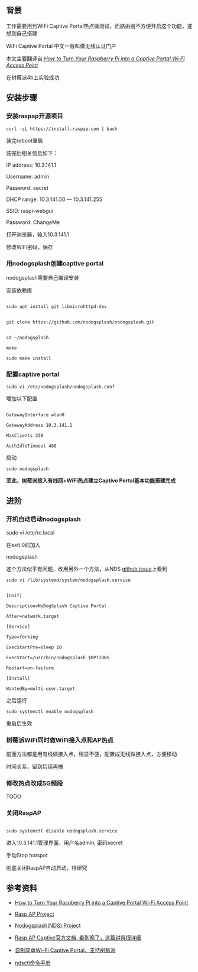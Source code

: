 ## 背景

工作需要用到WiFi Captive Portal热点做测试，而路由器不方便开启这个功能，遂想到自己搭建

WiFi Captive Portal 中文一般叫做无线认证门户

本文主要翻译自[ _How to Turn Your Raspberry Pi into a Captive Portal Wi‐Fi Access Point_ ](https://www.maketecheasier.com/turn-raspberry-pi-captive-portal-wi%E2%80%90fi-access-point/)

在树莓派4b上实验成功

## 安装步骤

### 安装raspap开源项目

```
curl -sL https://install.raspap.com | bash
```

装完reboot重启

装完后相关信息如下：

IP address: 10.3.141.1

Username: admin

Password: secret

DHCP range: 10.3.141.50 — 10.3.141.255

SSID: raspi-webgui

Password: ChangeMe

打开浏览器，输入10.3.141.1

修改WiFi密码，保存

### 用nodogsplash创建captive portal

nodogsplash需要自己编译安装

安装依赖库

```

sudo apt install git libmicrohttpd-dev

```

```

git clone https://github.com/nodogsplash/nodogsplash.git

```

```

cd ~/nodogsplash

make

sudo make install

```

### 配置captive portal

```
sudo vi /etc/nodogsplash/nodogsplash.conf
```

增加以下配置

```

GatewayInterface wlan0

GatewayAddress 10.3.141.1

MaxClients 250

AuthIdleTimeout 480

```

启动

```
sudo nodogsplash
```

**至此，树莓派接入有线网+WiFi热点建立Captive Portal基本功能搭建完成**

## 进阶

### 开机自动启动nodogsplash

sudo vi /etc/rc.local

在exit 0前加入

nodogsplash

这个方法似乎有问题，改用另外一个方法，从NDS [github issue](https://github.com/nodogsplash/nodogsplash/issues/533)上看到

```
sudo vi /lib/systemd/system/nodogsplash.service
```

```

[Unit]

Description=NoDogSplash Captive Portal

After=network.target

[Service]

Type=forking

ExecStartPre=sleep 10

ExecStart=/usr/bin/nodogsplash $OPTIONS

Restart=on-failure

[Install]

WantedBy=multi-user.target

```

之后运行

```
sudo systemctl enable nodogsplash
```

重启后生效

### 树莓派WiFi同时做WiFi接入点和AP热点

前面方法都是用有线做接入点，稍显不便，配置成无线做接入点，方便移动

时间关系，留到后续再搞

### 修改热点改成5G频段

TODO

### 关闭RaspAP

```

sudo systemctl disable nodogsplash.service

```

进入10.3.141.1管理界面，用户名admin, 密码secret

手动Stop hotspot

彻底关闭RaspAP自动启动，待研究

## 参考资料

- [How to Turn Your Raspberry Pi into a Captive Portal Wi‐Fi Access Point](https://www.maketecheasier.com/turn-raspberry-pi-captive-portal-wi%E2%80%90fi-access-point/)

- [Rasp AP Project](https://github.com/RaspAP/raspap-webgui)

- [Nodogsplash(NDS) Project](https://github.com/nodogsplash/nodogsplash)

- [Rasp AP Captive官方文档, 看到晚了，这篇讲得很详细](https://docs.raspap.com/captive.html)

- [自制简单Wi-Fi Captive Portal，支持树莓派](https://iedon.com/2017/10/18/623.html)

- [ndsctl命令手册](https://opennds.readthedocs.io/en/stable/ndsctl.html)
